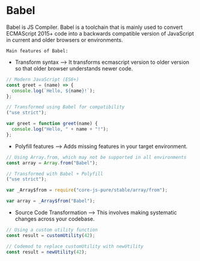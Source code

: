 # Babel

Babel is JS Compiler.
Babel is a toolchain that is mainly used to convert ECMAScript 2015+ code into a backwards compatible version of JavaScript in current and older browsers or environments.

`Main features of Babel:`

- Transform syntax --> It transforms ecmascript version to older version so that older browser understands newer code.

```js
// Modern JavaScript (ES6+)
const greet = (name) => {
  console.log(`Hello, ${name}!`);
};

// Transformed using Babel for compatibility
("use strict");

var greet = function greet(name) {
  console.log("Hello, " + name + "!");
};
```

- Polyfill features --> Adds missing features in your target environment.

```js
// Using Array.from, which may not be supported in all environments
const array = Array.from("Babel");

// Transformed with Babel + Polyfill
("use strict");

var _Array$from = require("core-js-pure/stable/array/from");

var array = _Array$from("Babel");
```

- Source Code Transformation --> This involves making systematic changes across your codebase.

```js
// Using a custom utility function
const result = customUtility(42);

// Codemod to replace customUtility with newUtility
const result = newUtility(42);
```
